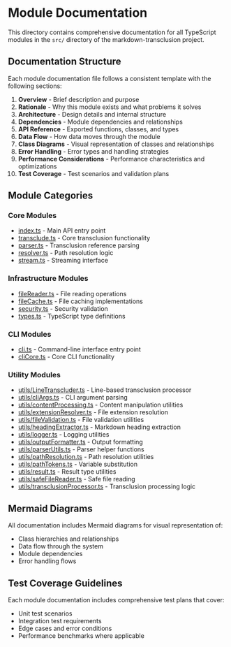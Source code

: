 # Module Documentation

This directory contains comprehensive documentation for all TypeScript modules in the `src/` directory of the markdown-transclusion project.

## Documentation Structure

Each module documentation file follows a consistent template with the following sections:

1. **Overview** - Brief description and purpose
2. **Rationale** - Why this module exists and what problems it solves
3. **Architecture** - Design details and internal structure
4. **Dependencies** - Module dependencies and relationships
5. **API Reference** - Exported functions, classes, and types
6. **Data Flow** - How data moves through the module
7. **Class Diagrams** - Visual representation of classes and relationships
8. **Error Handling** - Error types and handling strategies
9. **Performance Considerations** - Performance characteristics and optimizations
10. **Test Coverage** - Test scenarios and validation plans

## Module Categories

### Core Modules
- [index.ts](./index.md) - Main API entry point
- [transclude.ts](./transclude.md) - Core transclusion functionality
- [parser.ts](./parser.md) - Transclusion reference parsing
- [resolver.ts](./resolver.md) - Path resolution logic
- [stream.ts](./stream.md) - Streaming interface

### Infrastructure Modules
- [fileReader.ts](./fileReader.md) - File reading operations
- [fileCache.ts](./fileCache.md) - File caching implementations
- [security.ts](./security.md) - Security validation
- [types.ts](./types.md) - TypeScript type definitions

### CLI Modules
- [cli.ts](./cli.md) - Command-line interface entry point
- [cliCore.ts](./cliCore.md) - Core CLI functionality

### Utility Modules
- [utils/LineTranscluder.ts](./utils/LineTranscluder.md) - Line-based transclusion processor
- [utils/cliArgs.ts](./utils/cliArgs.md) - CLI argument parsing
- [utils/contentProcessing.ts](./utils/contentProcessing.md) - Content manipulation utilities
- [utils/extensionResolver.ts](./utils/extensionResolver.md) - File extension resolution
- [utils/fileValidation.ts](./utils/fileValidation.md) - File validation utilities
- [utils/headingExtractor.ts](./utils/headingExtractor.md) - Markdown heading extraction
- [utils/logger.ts](./utils/logger.md) - Logging utilities
- [utils/outputFormatter.ts](./utils/outputFormatter.md) - Output formatting
- [utils/parserUtils.ts](./utils/parserUtils.md) - Parser helper functions
- [utils/pathResolution.ts](./utils/pathResolution.md) - Path resolution utilities
- [utils/pathTokens.ts](./utils/pathTokens.md) - Variable substitution
- [utils/result.ts](./utils/result.md) - Result type utilities
- [utils/safeFileReader.ts](./utils/safeFileReader.md) - Safe file reading
- [utils/transclusionProcessor.ts](./utils/transclusionProcessor.md) - Transclusion processing logic

## Mermaid Diagrams

All documentation includes Mermaid diagrams for visual representation of:
- Class hierarchies and relationships
- Data flow through the system
- Module dependencies
- Error handling flows

## Test Coverage Guidelines

Each module documentation includes comprehensive test plans that cover:
- Unit test scenarios
- Integration test requirements
- Edge cases and error conditions
- Performance benchmarks where applicable